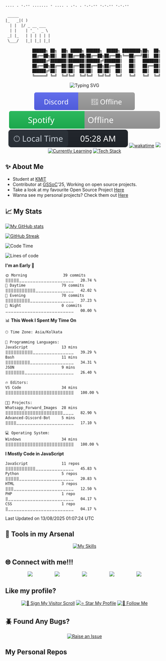 ```
.... . -.-- ....... - .... . .-. . -.-.-- -.-.-- -.-.--

 _____            
|_   _|( )          
  | |  |/ _ __ ___  
  | |    | '_ ` _ \ 
 _| |_   | | | | | |
 \___/   |_| |_| |_|
        
            ██████╗ ██╗  ██╗ █████╗ ██████╗  █████╗ ████████╗██╗  ██╗
            ██╔══██╗██║  ██║██╔══██╗██╔══██╗██╔══██╗╚══██╔══╝██║  ██║
            ██████╔╝███████║███████║██████╔╝███████║   ██║   ███████║
            ██╔══██╗██╔══██║██╔══██║██╔══██╗██╔══██║   ██║   ██╔══██║
            ██████╔╝██║  ██║██║  ██║██║  ██║██║  ██║   ██║   ██║  ██║
            ╚═════╝ ╚═╝  ╚═╝╚═╝  ╚═╝╚═╝  ╚═╝╚═╝  ╚═╝   ╚═╝   ╚═╝  ╚═╝
```

<div align="center">
  <img src="https://readme-typing-svg.demolab.com?font=Fira+Code&pause=1000&color=F70000&center=true&vCenter=true&width=435&lines=Full+Stack+Developer;Open+Source+Contributor" alt="Typing SVG" />
</div>

<div align="center">

[![Discord Status](https://raw.githubusercontent.com/GollaBharath/GollaBharath/main/discord-status.svg)](https://discordapp.com/users/972801524092776479)
[![Spotify](https://raw.githubusercontent.com/GollaBharath/GollaBharath/main/spotify-status.svg)](https://open.spotify.com/user/31enxavrkyobb5lbp4phl33jgnwq)
[![Local Time](https://raw.githubusercontent.com/GollaBharath/GollaBharath/main/local-time.svg)](https://www.timeanddate.com/time/zones/ist)
[![wakatime](https://wakatime.com/badge/user/e5e36b5e-4ec0-4353-a95c-5e6493afd3c8.svg)](https://wakatime.com/@e5e36b5e-4ec0-4353-a95c-5e6493afd3c8)
![](https://komarev.com/ghpvc/?username=GollaBharath&style=for-the-badge)
[![Currently Learning](https://img.shields.io/badge/🧑‍💻%20Currently%20Learning-The%20Odin%20Project-007ACC?style=for-the-badge&labelColor=333333)](https://www.theodinproject.com/)
[![Tech Stack](https://img.shields.io/badge/🌐%20Tech%20Stack-MERN%20Stack-00DC82?style=for-the-badge&labelColor=333333)](https://www.geeksforgeeks.org/mern/understand-mern-stack/)

</div>

## ✨ About Me

 - Student at [KMIT](https://www.kmit.in/)
 - Contributor at [GSSoC](https://gssoc.girlscript.tech/)'25, Working on open source projects.
 - Take a look at my favourite Open Source Project [Here](https://github.com/harshendram/Advanced-Discord-Bot) 
 - Wanna see my personal projects? Check them out [Here](#my-personal-repos)


## 📈 My Stats

[![My GitHub stats](https://github-readme-stats.vercel.app/api?username=GollaBharath&hide=stars&show_icons=true&theme=transparent)](https://github.com/GollaBharath)

[![GitHub Streak](https://github-readme-streak-stats-navy-five.vercel.app?user=GollaBharath&theme=transparent)](https://github.com/GollaBharath)


<!--START_SECTION:waka-->
![Code Time](http://img.shields.io/badge/Code%20Time-17%20hrs%2020%20mins-blue)

![Lines of code](https://img.shields.io/badge/From%20Hello%20World%20I%27ve%20Written-81.3%20thousand%20lines%20of%20code-blue)

**I'm an Early 🐤** 

```text
🌞 Morning                39 commits          ⣿⣿⣿⣿⣿⣀⣀⣀⣀⣀⣀⣀⣀⣀⣀⣀⣀⣀⣀⣀⣀⣀⣀⣀⣀   20.74 % 
🌆 Daytime                79 commits          ⣿⣿⣿⣿⣿⣿⣿⣿⣿⣿⣿⣀⣀⣀⣀⣀⣀⣀⣀⣀⣀⣀⣀⣀⣀   42.02 % 
🌃 Evening                70 commits          ⣿⣿⣿⣿⣿⣿⣿⣿⣿⣀⣀⣀⣀⣀⣀⣀⣀⣀⣀⣀⣀⣀⣀⣀⣀   37.23 % 
🌙 Night                  0 commits           ⣀⣀⣀⣀⣀⣀⣀⣀⣀⣀⣀⣀⣀⣀⣀⣀⣀⣀⣀⣀⣀⣀⣀⣀⣀   00.00 % 
```


📊 **This Week I Spent My Time On** 

```text
🕑︎ Time Zone: Asia/Kolkata

💬 Programming Languages: 
JavaScript               13 mins             ⣿⣿⣿⣿⣿⣿⣿⣿⣿⣿⣀⣀⣀⣀⣀⣀⣀⣀⣀⣀⣀⣀⣀⣀⣀   39.29 % 
Bash                     11 mins             ⣿⣿⣿⣿⣿⣿⣿⣿⣿⣀⣀⣀⣀⣀⣀⣀⣀⣀⣀⣀⣀⣀⣀⣀⣀   34.31 % 
JSON                     9 mins              ⣿⣿⣿⣿⣿⣿⣿⣀⣀⣀⣀⣀⣀⣀⣀⣀⣀⣀⣀⣀⣀⣀⣀⣀⣀   26.40 % 

🔥 Editors: 
VS Code                  34 mins             ⣿⣿⣿⣿⣿⣿⣿⣿⣿⣿⣿⣿⣿⣿⣿⣿⣿⣿⣿⣿⣿⣿⣿⣿⣿   100.00 % 

🐱‍💻 Projects: 
Whatsapp_Forward_Images  28 mins             ⣿⣿⣿⣿⣿⣿⣿⣿⣿⣿⣿⣿⣿⣿⣿⣿⣿⣿⣿⣿⣿⣀⣀⣀⣀   82.90 % 
Advanced-Discord-Bot     5 mins              ⣿⣿⣿⣿⣀⣀⣀⣀⣀⣀⣀⣀⣀⣀⣀⣀⣀⣀⣀⣀⣀⣀⣀⣀⣀   17.10 % 

💻 Operating System: 
Windows                  34 mins             ⣿⣿⣿⣿⣿⣿⣿⣿⣿⣿⣿⣿⣿⣿⣿⣿⣿⣿⣿⣿⣿⣿⣿⣿⣿   100.00 % 
```

**I Mostly Code in JavaScript** 

```text
JavaScript               11 repos            ⣿⣿⣿⣿⣿⣿⣿⣿⣿⣿⣿⣀⣀⣀⣀⣀⣀⣀⣀⣀⣀⣀⣀⣀⣀   45.83 % 
Python                   5 repos             ⣿⣿⣿⣿⣿⣀⣀⣀⣀⣀⣀⣀⣀⣀⣀⣀⣀⣀⣀⣀⣀⣀⣀⣀⣀   20.83 % 
HTML                     3 repos             ⣿⣿⣿⣀⣀⣀⣀⣀⣀⣀⣀⣀⣀⣀⣀⣀⣀⣀⣀⣀⣀⣀⣀⣀⣀   12.50 % 
PHP                      1 repo              ⣿⣀⣀⣀⣀⣀⣀⣀⣀⣀⣀⣀⣀⣀⣀⣀⣀⣀⣀⣀⣀⣀⣀⣀⣀   04.17 % 
CSS                      1 repo              ⣿⣀⣀⣀⣀⣀⣀⣀⣀⣀⣀⣀⣀⣀⣀⣀⣀⣀⣀⣀⣀⣀⣀⣀⣀   04.17 % 
```




 Last Updated on 13/08/2025 01:07:24 UTC
<!--END_SECTION:waka-->

## 🚀 Tools in my Arsenal

<div align='center'>

[![My Skills](https://skillicons.dev/icons?i=mongodb,express,react,nodejs,npm,discordjs,bash,gcp,html,css,js,tailwind,python,c,cpp,java,linux,windows,git,arduino&perline=4)](https://skillicons.dev)

</div>

## 🌐 Connect with me!!!

<p align="center" style="display: flex; justify-content: space-evenly;">
  <a href="https://discordapp.com/users/972801524092776479">
    <img src="https://user-images.githubusercontent.com/74038190/235294015-47144047-25ab-417c-af1b-6746820a20ff.gif" width="50">
  </a>
  <a href="https://github.com/GollaBharath">
    <img src="https://skillicons.dev/icons?i=github"/>
  </a>
  <a href="mailto:gollabharath2007@gmail.com">
    <img src="https://skillicons.dev/icons?i=gmail"/>
  </a>
  <a href="https://www.instagram.com/gollabharath_">
    <img src="https://user-images.githubusercontent.com/74038190/235294013-a33e5c43-a01c-43f6-b44d-a406d8b4ab75.gif" width="50">
  </a>
  <a href="https://www.linkedin.com/in/golla-bharath">
    <img src="https://user-images.githubusercontent.com/74038190/235294012-0a55e343-37ad-4b0f-924f-c8431d9d2483.gif" width="50">
  </a>
</p>

## Like my profile?

<div align='center'>

[![📝 Sign My Visitor Scroll](https://img.shields.io/badge/📝%20Sign%20My%20Visitor%20Scroll-green?style=for-the-badge)](https://gist.github.com/GollaBharath/35b3b7b7354a8caf2cd4ef2b12ef0727)
[![⭐ Star My Profile](https://img.shields.io/badge/⭐%20Star%20My%20Profile-yellow?style=for-the-badge&logo=github)](https://github.com/GollaBharath/GollaBharath/stargazers)
[![👤 Follow Me](https://img.shields.io/badge/👤%20Follow%20Me-blue?style=for-the-badge&logo=github)](https://github.com/GollaBharath?tab=followers)


</div>

## 🪲 Found Any Bugs?

<div align='center'>

[![Raise an Issue](https://img.shields.io/badge/🛠%20Raise%20an%20Issue-red?style=for-the-badge&logo=github)](https://github.com/GollaBharath/GollaBharath/issues/new)

</div>

## My Personal Repos
